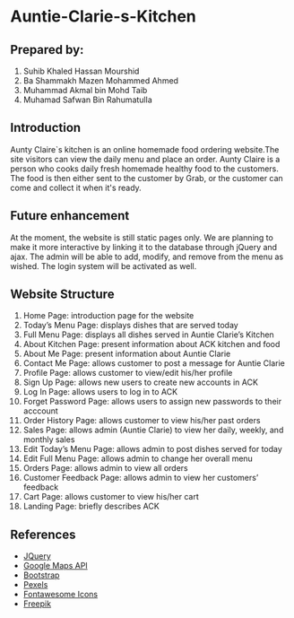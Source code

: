 # Auntie-Clarie-s-Kitchen

## Prepared by:
1. Suhib Khaled Hassan Mourshid
2. Ba Shammakh Mazen Mohammed Ahmed
3. Muhammad Akmal bin Mohd Taib 
4. Muhamad Safwan Bin Rahumatulla 
	

## Introduction
Aunty Claire`s kitchen is an online homemade food ordering website.The site visitors can view the daily menu and place an order. Aunty Claire is a person who cooks daily fresh homemade healthy food to the customers. The food is then either sent to the customer by Grab, or the customer can come and collect it when it's ready. 

## Future enhancement 
At the moment, the website is still static pages only. We are planning to make it more interactive by linking it to the database through jQuery and ajax. The admin will be able to add, modify, and remove from the menu as wished. The login system will be activated as well. 

## Website Structure
1. Home Page: introduction page for the website
2. Today’s Menu Page: displays dishes that are served today
3. Full Menu Page: displays all dishes served in Auntie Clarie’s Kitchen
4. About Kitchen Page: present information about ACK kitchen and food
5. About Me Page: present information about Auntie Clarie
6. Contact Me Page: allows customer to post a message for Auntie Clarie
7. Profile Page: allows customer to view/edit his/her profile
8. Sign Up Page: allows new users to create new accounts in ACK
9. Log In Page: allows users to log in to ACK
10. Forget Password Page: allows users to assign new passwords to their acccount
11. Order History Page: allows customer to view his/her past orders
12. Sales Page: allows admin (Auntie Clarie) to view her daily, weekly, and monthly sales
13. Edit Today’s Menu Page: allows admin to post dishes served for today
14. Edit Full Menu Page: allows admin to change her overall menu
15. Orders Page: allows admin to view all orders
16. Customer Feedback Page: allows admin to view her customers’ feedback
17. Cart Page: allows customer to view his/her cart
18. Landing Page: briefly describes ACK

## References
* [JQuery](https://api.jqueryui.com/)
* [Google Maps API](https://developers.google.com/maps/documentation/) 
* [Bootstrap](https://getbootstrap.com/docs/4.3/getting-started/introduction/)
* [Pexels](https://www.pexels.com/)
* [Fontawesome Icons](https://fontawesome.com/)
* [Freepik](https://www.freepik.com/)
